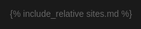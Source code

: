 <style>

.a{
       display: block;
       position: relative;
       width: 100%;
       height: 100%;
       padding: 7.5px;
       border-bottom: 1px dotted #333;
       text-align: center;
       display: block;
       min-height: 28.5px;
       text-decoration: none;
       z-index: 1;
       border-bottom: 1px dotted #333;
       text-align: center;
}

.mainDiv{
       Position:absolute;
       width:100%; 
       height:100%; 
       margin:0; 
       top:0; 
       left:0;
       background-color:#1a1a1a;
       padding = 10px;
       text-align:center;
       font-size: 14px;
       color: #666;
       height: 100%;
       overflow-x: hidden;
       font-family: "Helvetica", sans-serif;   
}
</style>

<div class="mainDiv" markdown="1">

{% include_relative sites.md %}

</div>
